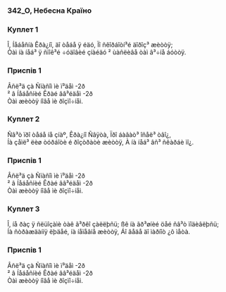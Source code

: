 ### 342_О, Небесна Країно
### Куплет 1
Î, Íåáåñíà Êðà¿íî, äî òåáå ÿ éäó, Ïî ñêîðáîòí³é äîðîç³ æèòòÿ; <br/>Òàì íà íåá³ ÿ ñïîê³é ÷óäîâèé çíàéäó ² ùàñëèâå òàì â³÷íå áóòòÿ.
### Приспів 1
Âñë³ä çà Ñïàñîì ìè ï³äåì -2ð<br/>² â Íåáåñíèé Êðàé ââ³éäåì -2ð<br/>Òàì æèòòÿ íîâå ìè ðîçïî÷íåì.
### Куплет 2
Ñâ³ò ïðî òåáå íå çíàº, Êðà¿íî Ñâÿòà, Ïðî áàãàò³ îñåë³ òâî¿, <br/>Íà çåìë³ ëèø òóðáîòè é ðîçòðàòè æèòòÿ, À íà íåá³ âñ³ ñêàðáè ìî¿.
### Приспів 1
Âñë³ä çà Ñïàñîì ìè ï³äåì -2ð<br/>² â Íåáåñíèé Êðàé ââ³éäåì -2ð<br/>Òàì æèòòÿ íîâå ìè ðîçïî÷íåì.
### Куплет 3
Î, íå ðàç ÿ ñëüîçàìè òàê ã³ðêî çàëëþñü; ßê íà ãð³øíèé öåé ñâ³ò ïîäèâëþñü; <br/>Íà ñòðàæäàííÿ ëþäåé, íà íåïåâíå æèòòÿ, Áî âåäå äî ìàðíîò ¿õ ìåòà.
### Приспів 1
Âñë³ä çà Ñïàñîì ìè ï³äåì -2ð<br/>² â Íåáåñíèé Êðàé ââ³éäåì -2ð<br/>Òàì æèòòÿ íîâå ìè ðîçïî÷íåì.
